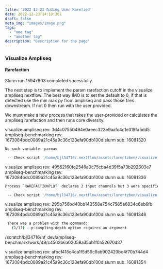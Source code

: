 ```yaml
---
title: '2022 12 23 Adding User Rarefied'
date: 2022-12-23T14:19:30Z
draft: false
meta_img: "images/image.png"
tags:
  - "one tag"
  - "another tag"
description: "Description for the page"
---
```


### Visualize Ampliseq

#### Rarefaction

Slurm run 15947603 completed sucessfully. 

The next step is to implement the param rarefaction cutoff in the visualize ampliseq nextflow. The best way IMO is to set the default to 0, if that is detected use the min max py from ampliseq and pass those files downstream. If not 0 then run with the user provided.

We must make a new process that takes the user-provided or calculates the ampliseq rarefaction and then runs core diversity. 

visualize ampliseq rev: 3d4c07550494e0aeec323e9aafc4c1e319fa5dd5
ampliseq-benchmarking rev: 1673084bdc0089a21c45a9c36c123efa90db100d
slurm sub: 16081320

```bash
No such variable: parmas

 -- Check script '/home/bjl34716/.nextflow/assets/lorentzben/visualize-ampliseq/main.nf' at line: 29 or see '.nextflow.log' file for more details
```

visualize ampliseq rev: 49562160fe2546a0c75cba4d39f5a73b292603e7
ampliseq-benchmarking rev: 1673084bdc0089a21c45a9c36c123efa90db100d
slurm sub: 16081336

```bash
Process `RAREFACTIONPLOT` declares 2 input channels but 3 were specified

 -- Check script '/home/bjl34716/.nextflow/assets/lorentzben/visualize-ampliseq/main.nf' at line: 58 or see '.nextflow.log' file for more details
```

visualize ampliseq rev: 295b756bd40bb143558e754c7585a6834c6eb6fb
ampliseq-benchmarking rev: 1673084bdc0089a21c45a9c36c123efa90db100d
slurm sub: 16081346

```bash
 There was a problem with the command:                     
   (1/1?) --p-sampling-depth option requires an argument
```

 /scratch/bjl34716/nf_dev/ampliseq-benchmark/work/49/c4562b6a02058a35ab1f0a52670d37

visualize ampliseq rev: afbcf418c4ca1f5d59c9ab902420bc4f70b744d4
ampliseq-benchmarking rev: 1673084bdc0089a21c45a9c36c123efa90db100d
slurm sub: 16081354

```bash

```

